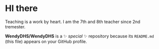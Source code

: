 # HI there
Teaching is a work by heart. I am the 7th and 8th teacher since 2nd tremester.

**WendyDHS/WendyDHS** is a ✨ _special_ ✨ repository because its `README.md` (this file) appears on your GitHub profile.


